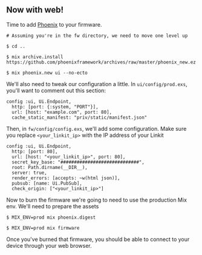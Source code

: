 ## Now with web!

Time to add [Phoenix](https://phoenixframework.org) to your firmware.

```
# Assuming you're in the fw directory, we need to move one level up

$ cd ..

$ mix archive.install https://github.com/phoenixframework/archives/raw/master/phoenix_new.ez

$ mix phoenix.new ui --no-ecto
```

We'll also need to tweak our configuration a little. In `ui/config/prod.exs`, you'll want to comment out this section:

```
config :ui, Ui.Endpoint,
  http: [port: {:system, "PORT"}],
  url: [host: "example.com", port: 80],
  cache_static_manifest: "priv/static/manifest.json"
```

  Then, in `fw/config/config.exs`, we'll add some configuration. Make sure you replace `<your_linkit_ip>` with the IP address of your Linkit

```
config :ui, Ui.Endpoint,
  http: [port: 80],
  url: [host: "<your_linkit_ip>", port: 80],
  secret_key_base: "#############################",
  root: Path.dirname(__DIR__),
  server: true,
  render_errors: [accepts: ~w(html json)],
  pubsub: [name: Ui.PubSub],
  check_origin: ["<your_linkit_ip>"]

```

Now to burn the firmware we're going to need to use the production Mix env. We'll need to prepare the assets

```
$ MIX_ENV=prod mix phoenix.digest

$ MIX_ENV=prod mix firmware
```

Once you've burned that firmware, you should be able to connect to your device through your web browser.
